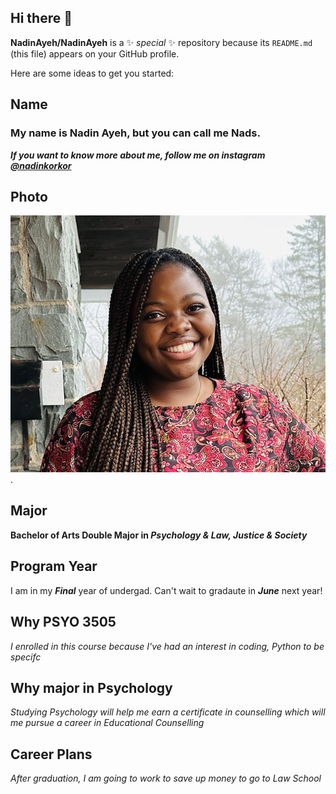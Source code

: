 ## Hi there 👋


**NadinAyeh/NadinAyeh** is a ✨ _special_ ✨ repository because its `README.md` (this file) appears on your GitHub profile.

Here are some ideas to get you started:

## Name 
### My name is Nadin Ayeh, but you can call me Nads. 
***If you want to know more about me, follow me on instagram [@nadinkorkor](https://www.instagram.com/)***
## Photo
![a picture of nadin](nadin%20picture.png). <br/>
## Major
**Bachelor of Arts Double Major in *Psychology & Law, Justice & Society***
## Program Year
I am in my ***Final*** year of undergad. Can't wait to gradaute in ***June*** next year!
## Why PSYO 3505
*I enrolled in this course because I've had an interest in coding, Python to be specifc*
## Why major in Psychology
*Studying Psychology will help me earn a certificate in counselling which will me pursue a career in Educational Counselling*
## Career Plans 
*After graduation, I am going to work to save up money to go to Law School*